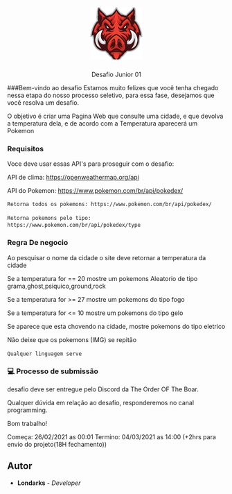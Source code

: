 <h1 align="center">
  <img src="./img/logo.png" alt="php" width="120">
</h1>
<p align="center">Desafio Junior 01</p>


###Bem-vindo ao desafio
Estamos muito felizes que você tenha chegado nessa etapa do nosso processo seletivo, para essa fase, desejamos que você resolva um desafio.

O objetivo é criar uma Pagina Web que consulte uma cidade, e que devolva a temperatura dela, e de acordo com a Temperatura aparecerá um Pokemon

### Requisitos
Voce deve usar essas API's para proseguir com o desafio:

API de clima: https://openweathermap.org/api

API do Pokemon: https://www.pokemon.com/br/api/pokedex/

```
Retorna todos os pokemons: https://www.pokemon.com/br/api/pokedex/

Retorna pokemons pelo tipo: https://www.pokemon.com/br/api/pokedex/type
```

### Regra De negocio
Ao pesquisar o nome da cidade o site deve retornar a temperatura da cidade

Se a temperatura for == 20 mostre um pokemons Aleatorio de tipo grama,ghost,psiquico,ground,rock

Se a temperatura for >= 27 mostre um pokemons do tipo fogo

Se a temperatura for <= 10 mostre um pokemons do tipo gelo

Se aparece que esta chovendo na cidade, mostre pokemons do tipo eletrico

Não deixe que os pokemons (IMG) se repitão

`Qualquer linguagem serve`

### :computer: Processo de submissão
 
 desafio deve ser entregue pelo Discord da The Order OF The Boar.

Qualquer dúvida em relação ao desafio, responderemos no canal programming.

Bom trabalho!

Começa: 26/02/2021 as 00:01
Termino: 04/03/2021 as 14:00 (+2hrs para envio do projeto(18H fechamento))
## Autor
- **Londarks** - _Developer_
